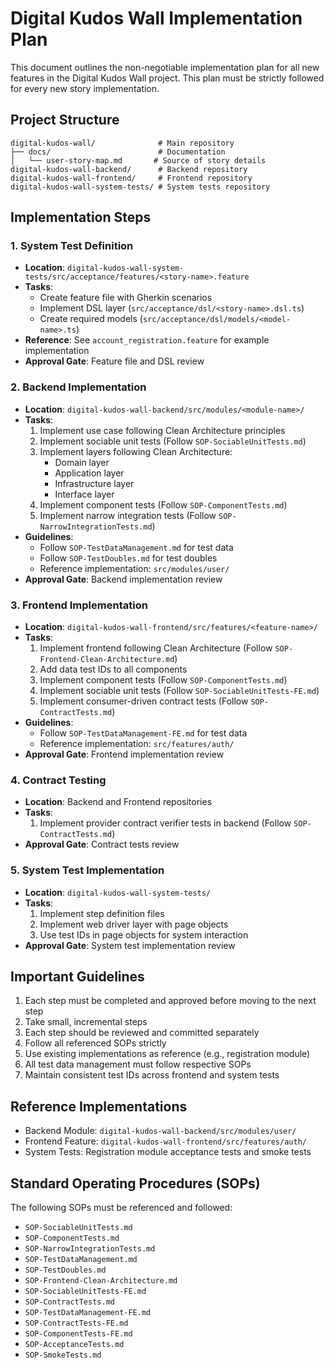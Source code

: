 # Digital Kudos Wall Implementation Plan

This document outlines the non-negotiable implementation plan for all new features in the Digital Kudos Wall project. This plan must be strictly followed for every new story implementation.

## Project Structure

```
digital-kudos-wall/              # Main repository
├── docs/                        # Documentation
│   └── user-story-map.md       # Source of story details
digital-kudos-wall-backend/      # Backend repository
digital-kudos-wall-frontend/     # Frontend repository
digital-kudos-wall-system-tests/ # System tests repository
```

## Implementation Steps

### 1. System Test Definition

- **Location**: `digital-kudos-wall-system-tests/src/acceptance/features/<story-name>.feature`
- **Tasks**:
  - Create feature file with Gherkin scenarios
  - Implement DSL layer (`src/acceptance/dsl/<story-name>.dsl.ts`)
  - Create required models (`src/acceptance/dsl/models/<model-name>.ts`)
- **Reference**: See `account_registration.feature` for example implementation
- **Approval Gate**: Feature file and DSL review

### 2. Backend Implementation

- **Location**: `digital-kudos-wall-backend/src/modules/<module-name>/`
- **Tasks**:
  1. Implement use case following Clean Architecture principles
  2. Implement sociable unit tests (Follow `SOP-SociableUnitTests.md`)
  3. Implement layers following Clean Architecture:
     - Domain layer
     - Application layer
     - Infrastructure layer
     - Interface layer
  4. Implement component tests (Follow `SOP-ComponentTests.md`)
  5. Implement narrow integration tests (Follow `SOP-NarrowIntegrationTests.md`)
- **Guidelines**:
  - Follow `SOP-TestDataManagement.md` for test data
  - Follow `SOP-TestDoubles.md` for test doubles
  - Reference implementation: `src/modules/user/`
- **Approval Gate**: Backend implementation review

### 3. Frontend Implementation

- **Location**: `digital-kudos-wall-frontend/src/features/<feature-name>/`
- **Tasks**:
  1. Implement frontend following Clean Architecture (Follow `SOP-Frontend-Clean-Architecture.md`)
  2. Add data test IDs to all components
  3. Implement component tests (Follow `SOP-ComponentTests.md`)
  4. Implement sociable unit tests (Follow `SOP-SociableUnitTests-FE.md`)
  5. Implement consumer-driven contract tests (Follow `SOP-ContractTests.md`)
- **Guidelines**:
  - Follow `SOP-TestDataManagement-FE.md` for test data
  - Reference implementation: `src/features/auth/`
- **Approval Gate**: Frontend implementation review

### 4. Contract Testing

- **Location**: Backend and Frontend repositories
- **Tasks**:
  1. Implement provider contract verifier tests in backend (Follow `SOP-ContractTests.md`)
- **Approval Gate**: Contract tests review

### 5. System Test Implementation

- **Location**: `digital-kudos-wall-system-tests/`
- **Tasks**:
  1. Implement step definition files
  2. Implement web driver layer with page objects
  3. Use test IDs in page objects for system interaction
- **Approval Gate**: System test implementation review

## Important Guidelines

1. Each step must be completed and approved before moving to the next step
2. Take small, incremental steps
3. Each step should be reviewed and committed separately
4. Follow all referenced SOPs strictly
5. Use existing implementations as reference (e.g., registration module)
6. All test data management must follow respective SOPs
7. Maintain consistent test IDs across frontend and system tests

## Reference Implementations

- Backend Module: `digital-kudos-wall-backend/src/modules/user/`
- Frontend Feature: `digital-kudos-wall-frontend/src/features/auth/`
- System Tests: Registration module acceptance tests and smoke tests

## Standard Operating Procedures (SOPs)

The following SOPs must be referenced and followed:

- `SOP-SociableUnitTests.md`
- `SOP-ComponentTests.md`
- `SOP-NarrowIntegrationTests.md`
- `SOP-TestDataManagement.md`
- `SOP-TestDoubles.md`
- `SOP-Frontend-Clean-Architecture.md`
- `SOP-SociableUnitTests-FE.md`
- `SOP-ContractTests.md`
- `SOP-TestDataManagement-FE.md`
- `SOP-ContractTests-FE.md`
- `SOP-ComponentTests-FE.md`
- `SOP-AcceptanceTests.md`
- `SOP-SmokeTests.md`
